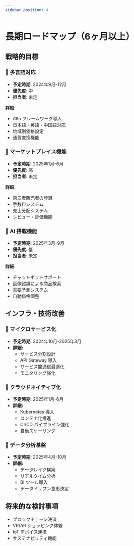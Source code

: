 ```yaml
---
sidebar_position: 4
---
```


# 長期ロードマップ（6ヶ月以上）

## 戦略的目標

### 🌟 多言語対応
- **予定時期**: 2024年9月-12月
- **優先度**: 中
- **担当者**: 未定

**詳細:**
- i18n フレームワーク導入
- 日本語・英語・中国語対応
- 地域別価格設定
- 通貨変換機能

### 🌟 マーケットプレイス機能
- **予定時期**: 2025年1月-6月
- **優先度**: 高
- **担当者**: 未定

**詳細:**
- 第三者販売者の登録
- 手数料システム
- 売上分配システム
- レビュー・評価機能

### 🌟 AI 搭載機能
- **予定時期**: 2025年3月-9月
- **優先度**: 低
- **担当者**: 未定

**詳細:**
- チャットボットサポート
- 画像認識による商品検索
- 需要予測システム
- 自動価格調整

## インフラ・技術改善

### 🔧 マイクロサービス化
- **予定時期**: 2024年10月-2025年3月
- **詳細:**
  - サービス分割設計
  - API Gateway 導入
  - サービス間通信最適化
  - モニタリング強化

### 🔧 クラウドネイティブ化
- **予定時期**: 2025年1月-6月
- **詳細:**
  - Kubernetes 導入
  - コンテナ化推進
  - CI/CD パイプライン強化
  - 自動スケーリング

### 🔧 データ分析基盤
- **予定時期**: 2025年4月-10月
- **詳細:**
  - データレイク構築
  - リアルタイム分析
  - BI ツール導入
  - データドリブン意思決定

## 将来的な検討事項

- ブロックチェーン決済
- VR/AR ショッピング体験
- IoT デバイス連携
- サステナビリティ機能 